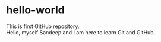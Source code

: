 # hello-world
This is first GitHub repository.
<br>
Hello, myself Sandeep and I am here to learn Git and GitHub.
